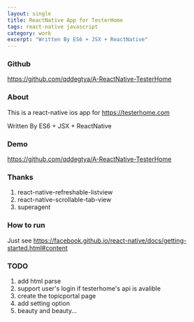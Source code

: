 ```yaml
---
layout: single
title: ReactNative App for TesterHome
tags: react-native javascript
category: work
excerpt: "Written By ES6 + JSX + ReactNative"
---
```


### Github

<https://github.com/qddegtya/A-ReactNative-TesterHome>

### About

This is a react-native ios app for <https://testerhome.com>

Written By ES6 + JSX + ReactNative

<!-- more -->

### Demo

<https://github.com/qddegtya/A-ReactNative-TesterHome>

### Thanks

1. react-native-refreshable-listview
2. react-native-scrollable-tab-view
3. superagent

### How to run

Just see
<https://facebook.github.io/react-native/docs/getting-started.html#content>

### TODO

1. add html parse
2. support user's login if testerhome's api is avalible
3. create the topicportal page
4. add setting option
5. beauty and beauty...

